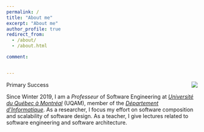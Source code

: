 ```yaml
---
permalink: /
title: "About me"
excerpt: "About me"
author_profile: true
redirect_from:
  - /about/
  - /about.html

comment:


---
```


<div style="float:right; margin-bottom: 1em; margin-left: 1em;">
  <img src="/images/teacher.png" />
</div>

<span class="badge badge-pill badge-primary">Primary</span>
<span class="badge badge-pill badge-success">Success</span>

Since Winter 2019, I am a _Professeur_ of Software Engineering at [_Université du Québec à Montréal_](https://uqam.ca/) (UQAM), member of the [_Département d'Informatique_](https://info.uqam.ca/). As a researcher, I focus my effort on software composition and scalability of software design. As a teacher, I give lectures related to software engineering and software architecture.
